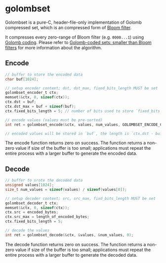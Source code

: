 golombset
===

Golombset is a pure-C, header-file-only implementation of Golomb compressed set, which is an compressed form of [Bloom filter](https://en.wikipedia.org/Bloom_filter).

It compresses every zero-range of Bloom filter (e.g. `0000...1`) using [Golomb coding](https://en.wikipedia.org/wiki/Golomb_coding).
Please refer to [Golomb-coded sets: smaller than Bloom filters](http://giovanni.bajo.it/post/47119962313/golomb-coded-sets-smaller-than-bloom-filters) for more information about the algorithm.

Encode
---

```c
// buffer to store the encoded data
char buf[1024];

// setup encoder context; dst, dst_max, fixed_bits_length MUST be set
golombset_encoder_t ctx;
memset(&ctx, 0, sizeof(ctx));
ctx.dst = buf;
ctx.dst_max = buf + sizeof(buf);
ctx.fixed_bits_length = 5; // number of bits used to store `fixed_bits`

// encode values (values must be pre-sorted)
int ret = golombset_encode(&ctx, values, num_values, GOLOMBSET_ENCODE_CALC_FIXED_BITS);

// encoded values will be stored in `buf`, the length is `ctx.dst - buf` bytes
```

The encode function returns zero on success.
The function returns a non-zero value if size of the buffer is too small; applications must repeat the entire process with a larger buffer to generate the encoded data.

Decode
---

```c
// buffer to srote the decoded data
unsigned values[1024];
size_t num_values = sizeof(values) / sizeof(values[0]);

// setup decoder context; src, src_max, fixd_bits_length MUST be set
golombset_decoder_t ctx;
memset(&ctx, 0, sizeof(ctx));
ctx.src = encoded_bytes;
ctx.src_max = length_of_encoded_bytes;
ctx.fixed_bits_length = 5;

// decode the values
int ret = golombset_decode(&ctx, &values, &num_values, 0);
```

The decode function returns zero on success.
The function returns a non-zero value if size of the buffer is too small; applications must repeat the entire process with a larger buffer to generate the decoded data.

